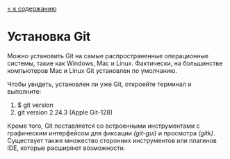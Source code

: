 [< к содержанию](./readme.md)

# Установка Git

Можно установить Git на самые распространенные операционные системы, такие как Windows, Mac и Linux. Фактически, на большинстве компьютеров Mac и Linux Git установлен по умолчанию.

Чтобы увидеть, установлен ли уже Git,  откроейте терминал и выполните:

1. $ git version
2. git version 2.24.3 (Apple Git-128)

Кроме того, Git поставляется со встроенными инструментами с графическим интерфейсом для фиксации *(git-gui)* и просмотра *(gitk)*. Существует также множество сторонних инструментов или плагинов IDE, которые расширяют возможности.